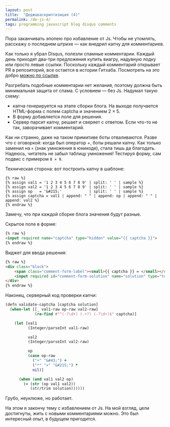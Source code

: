 ```yaml
---
layout: post
title:  "Деджаваскриптизиция (4)"
permalink: /de-js-4/
tags: programming javascript blog disqus comments
---
```


Пора заканчивать эпопею про избавление от Js. Чтобы не утомлять, расскажу о последнем штрихе — как внедрил капчу для комментариев.

[prs]: https://github.com/igrishaev/blog/pulls?q=is%3Apr+is%3Aclosed

Как только я убрал Disqus, полезли спамные комментарии. Каждый день приходят два-три предложения купить виагру, надувную лодку или просто левые ссылки. Поскольку каждый комментарий открывает PR в репозиторий, все остается в истории Гитхаба. Посмотреть на это добро [можно по ссылке][prs].

Разгребать подобные комментарии нет желания, поэтому должна быть минимальная защита от спама. С условием — без Js. Надумал такую схему:

- капча генерируется на этапе сборки блога. На выходе получается HTML-форма с полем captcha и значением 2 × 5.
- В форму добавляется поле для решения.
- Сервер парсит капчу, решает и сверяет с ответом. Если что-то не так, заворачивает комментарий.

Как ни странно, даже на таком примитиве боты отваливаются. Разве что с оговоркой: когда был оператор +, боты решали капчу. Как только заменил на `×` (знак умножения в юникоде), стала тишь да благодать. Надеюсь, читатель не забыл таблицу умножения! Тестируя форму, сам подвис с примером `8 × 9`.

Техническая сторона: вот построить капчу в шаблоне:


~~~
{% raw %}
{% assign val1 = '1 2 3 4 5 6 7 8 9' | split: ' ' | sample %}
{% assign val2 = '1 2 3 4 5 6 7 8 9' | split: ' ' | sample %}
{% assign op   = '&#215;'            | split: ' ' | sample %}
{% assign captcha = val1 | append: " " | append: op | append: " " | append: val2 %}
{% endraw %}
~~~

Замечу, что при каждой сборке блога значения будут разные.

Скрытое поле в форме:

~~~html
{% raw %}
<input required name="captcha" type="hidden" value="{{ captcha }}">
{% endraw %}
~~~

Виджет для ввода решения:

~~~html
{% raw %}
<div class="block">
    <span class="comment-form-label"><small>{{ captcha }} = </small></span>
    <input required id="comment-form-solution" name="solution" type="text">
</div>
{% endraw %}
~~~

Наконец, серверный код проверки капчи:

~~~clojure
(dеfn validate-captcha [captcha solution]
  (when-let [[_ val1-raw op-raw val2-raw]
             (re-find #"^(-?\d+) (.+?) (-?\d+)$" captcha)]

    (let [val1
          (Integer/parseInt val1-raw)

          val2
          (Integer/parseInt val2-raw)

          op
          (case op-raw
            ("+" "&#43;") +
            ("*" "×" "&#215;") *
            nil)]

      (when (and val1 val2 op)
        (= (str (op val1 val2))
           (str/trim solution))))))
~~~

Грубо, неуклюже, но работает.

На этом я закончу тему с избавлением от Js. На мой взгляд, цели достигнуты, жить с новыми комментариями можно. Это был интересный опыт, в будущем пригодится.
